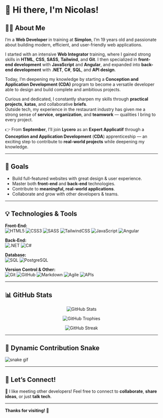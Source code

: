 # 👋 Hi there, I'm Nicolas!

## 👨‍💻 About Me

I’m a **Web Developer** in training at **Simplon**, I’m 19 years old and passionate about building modern, efficient, and user-friendly web applications.

I started with an intensive **Web Integrator** training, where I gained strong skills in **HTML**, **CSS**, **SASS**, **Tailwind**, and **Git**. I then specialized in **front-end development** with **JavaScript** and **Angular**, and expanded into **back-end development** with **.NET**, **C#**, **SQL**, and **API design**.

Today, I’m deepening my knowledge by starting a **Conception and Application Development (CDA)** program to become a versatile developer able to design and build complete and ambitious projects.

Curious and dedicated, I constantly sharpen my skills through **practical projects**, **katas**, and collaborative **briefs**.  
Outside tech, my experience in the restaurant industry has given me a strong sense of **service**, **organization**, and **teamwork** — qualities I bring to every project.

👉 From **September**, I’ll join **Lycero** as an **Expert Applicatif** through a **Conception and Application Development** (**CDA**) apprenticeship — an exciting step to contribute to **real-world projects** while deepening my knowledge.

---

## 🚀 Goals
- Build full-featured websites with great design & user experience.
- Master both **front-end** and **back-end** technologies.
- Contribute to **meaningful, real-world applications**.
- Collaborate and grow with other developers & teams.

---

## 💡 Technologies & Tools

**Front-End:**  
![HTML5](https://img.shields.io/badge/-HTML5-E34F26?style=flat-square&logo=html5&logoColor=white)
![CSS3](https://img.shields.io/badge/-CSS3-1572B6?style=flat-square&logo=css3&logoColor=white)
![SASS](https://img.shields.io/badge/-SASS-CC6699?style=flat-square&logo=sass&logoColor=white)
![TailwindCSS](https://img.shields.io/badge/-Tailwind_CSS-38B2AC?style=flat-square&logo=tailwind-css&logoColor=white)
![JavaScript](https://img.shields.io/badge/-JavaScript-F7DF1E?style=flat-square&logo=javascript&logoColor=black)
![Angular](https://img.shields.io/badge/-Angular-DD0031?style=flat-square&logo=angular&logoColor=white)


**Back-End:**  
![.NET](https://img.shields.io/badge/-.NET-512BD4?style=flat-square&logo=dotnet&logoColor=white)
![C#](https://img.shields.io/badge/-C%23-239120?style=flat-square&logo=c-sharp&logoColor=white)

**Database:**  
![SQL](https://img.shields.io/badge/-SQL-4479A1?style=flat-square&logo=mysql&logoColor=white)
![PostgreSQL](https://img.shields.io/badge/-PostgreSQL-336791?style=flat-square&logo=postgresql&logoColor=white)

**Version Control & Other:**  
![Git](https://img.shields.io/badge/-Git-F05032?style=flat-square&logo=git&logoColor=white)
![GitHub](https://img.shields.io/badge/-GitHub-181717?style=flat-square&logo=github&logoColor=white)
![Markdown](https://img.shields.io/badge/-Markdown-000000?style=flat-square&logo=markdown&logoColor=white)
![Agile](https://img.shields.io/badge/-Agile-0052CC?style=flat-square&logo=jira&logoColor=white)
![APIs](https://img.shields.io/badge/-API-FF6F00?style=flat-square&logo=api&logoColor=white)

---

## 📊 GitHub Stats

<p align="center">
  <img src="https://github-readme-stats.vercel.app/api?username=Lafuente-Nicolas&show_icons=true&theme=radical" alt="GitHub Stats"/>
</p>
<p align="center">
  <img src="https://github-profile-trophy.vercel.app/?username=Lafuente-Nicolas&theme=radical&no-bg=true&margin-w=15" alt="GitHub Trophies"/>
</p>
<p align="center">
  <img src="https://github-readme-streak-stats.herokuapp.com/?user=Lafuente-Nicolas&theme=radical" alt="GitHub Streak"/>
</p>

---

## 🐍 Dynamic Contribution Snake

![snake gif](https://github.com/Lafuente-Nicolas/Lafuente-Nicolas/blob/output/github-contribution-grid-snake.svg)

---

## 🎯 Let’s Connect!
💬 I like meeting other developers! Feel free to connect to **collaborate**, **share ideas**, or just **talk tech**.

---

**Thanks for visiting! 🚀**


